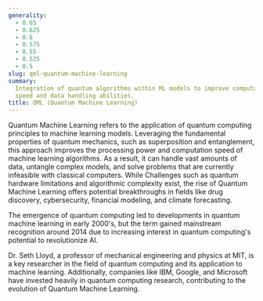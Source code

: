 ```yaml
---
generality:
  - 0.65
  - 0.625
  - 0.6
  - 0.575
  - 0.55
  - 0.525
  - 0.5
slug: qml-quantum-machine-learning
summary:
  Integration of quantum algorithms within ML models to improve computational
  speed and data handling abilities.
title: QML (Quantum Machine Learning)
---
```


Quantum Machine Learning refers to the application of quantum computing principles to machine learning models. Leveraging the fundamental properties of quantum mechanics, such as superposition and entanglement, this approach improves the processing power and computation speed of machine learning algorithms. As a result, it can handle vast amounts of data, untangle complex models, and solve problems that are currently infeasible with classical computers. While Challenges such as quantum hardware limitations and algorithmic complexity exist, the rise of Quantum Machine Learning offers potential breakthroughs in fields like drug discovery, cybersecurity, financial modeling, and climate forecasting.

The emergence of quantum computing led to developments in quantum machine learning in early 2000's, but the term gained mainstream recognition around 2014 due to increasing interest in quantum computing's potential to revolutionize AI.

Dr. Seth Lloyd, a professor of mechanical engineering and physics at MIT, is a key researcher in the field of quantum computing and its application to machine learning. Additionally, companies like IBM, Google, and Microsoft have invested heavily in quantum computing research, contributing to the evolution of Quantum Machine Learning.
